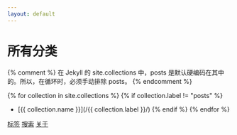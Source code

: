```yaml
---
layout: default
---
```


# 所有分类

{% comment %}
在 Jekyll 的 site.collections 中，posts 是默认硬编码在其中的。所以，在循环时，必须手动排除 posts。
{% endcomment %}

{% for collection in site.collections %}
    {% if collection.label != "posts" %}
- [{{ collection.name }}](/{{ collection.label }}/)
    {% endif %}
{% endfor %}

[标签](/tag/)
[搜索](/search/)
[关于](/about/)